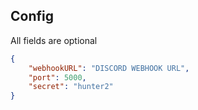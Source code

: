 ## Config
All fields are optional
```json
{
	"webhookURL": "DISCORD WEBHOOK URL",
	"port": 5000,
	"secret": "hunter2"
}
```
